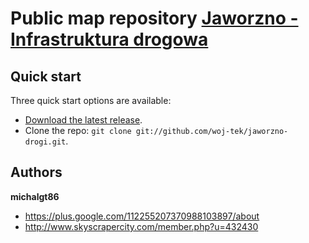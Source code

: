 # Public map repository [Jaworzno - Infrastruktura drogowa](http://www.skyscrapercity.com/showthread.php?t=750916)

## Quick start

Three quick start options are available:

* [Download the latest release](https://github.com/woj-tek/jaworzno-drogi/zipball/master).
* Clone the repo: `git clone git://github.com/woj-tek/jaworzno-drogi.git`.

## Authors

**michalgt86**

+ https://plus.google.com/112255207370988103897/about
+ http://www.skyscrapercity.com/member.php?u=432430